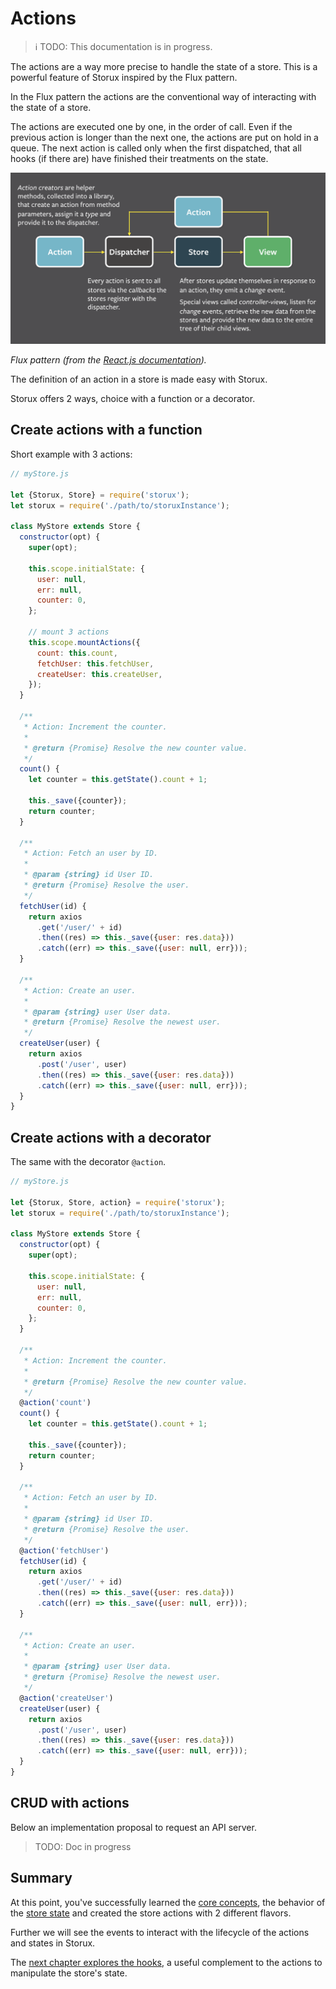 # Actions

> ℹ️ TODO: This documentation is in progress.

The actions are a way more precise to handle the state of a store. This is a powerful feature of Storux inspired by the Flux pattern.

In the Flux pattern the actions are the conventional way of interacting with the state of a store.

The actions are executed one by one, in the order of call. Even if the previous action is longer than the next one, the actions are put on hold in a queue. The next action is called only when the first dispatched, that all hooks (if there are) have finished their treatments on the state.

![Flux Pattern](assets/img/flux-simple-f8-diagram-explained-1300w.png)

_Flux pattern (from the [React.js documentation](https://facebook.github.io/flux/docs/in-depth-overview/))._

The definition of an action in a store is made easy with Storux.

Storux offers 2 ways, choice with a function or a decorator.

## Create actions with a function

Short example with 3 actions:

```js
// myStore.js

let {Storux, Store} = require('storux');
let storux = require('./path/to/storuxInstance');

class MyStore extends Store {
  constructor(opt) {
    super(opt);

    this.scope.initialState: {
      user: null,
      err: null,
      counter: 0,
    };

    // mount 3 actions
    this.scope.mountActions({
      count: this.count,
      fetchUser: this.fetchUser,
      createUser: this.createUser,
    });
  }

  /**
   * Action: Increment the counter.
   *
   * @return {Promise} Resolve the new counter value.
   */
  count() {
    let counter = this.getState().count + 1;

    this._save({counter});
    return counter;
  }

  /**
   * Action: Fetch an user by ID.
   *
   * @param {string} id User ID.
   * @return {Promise} Resolve the user.
   */
  fetchUser(id) {
    return axios
      .get('/user/' + id)
      .then((res) => this._save({user: res.data}))
      .catch((err) => this._save({user: null, err}));
  }

  /**
   * Action: Create an user.
   *
   * @param {string} user User data.
   * @return {Promise} Resolve the newest user.
   */
  createUser(user) {
    return axios
      .post('/user', user)
      .then((res) => this._save({user: res.data}))
      .catch((err) => this._save({user: null, err}));
  }
}
```

## Create actions with a decorator

The same with the decorator `@action`.

```js
// myStore.js

let {Storux, Store, action} = require('storux');
let storux = require('./path/to/storuxInstance');

class MyStore extends Store {
  constructor(opt) {
    super(opt);

    this.scope.initialState: {
      user: null,
      err: null,
      counter: 0,
    };
  }

  /**
   * Action: Increment the counter.
   *
   * @return {Promise} Resolve the new counter value.
   */
  @action('count')
  count() {
    let counter = this.getState().count + 1;

    this._save({counter});
    return counter;
  }

  /**
   * Action: Fetch an user by ID.
   *
   * @param {string} id User ID.
   * @return {Promise} Resolve the user.
   */
  @action('fetchUser')
  fetchUser(id) {
    return axios
      .get('/user/' + id)
      .then((res) => this._save({user: res.data}))
      .catch((err) => this._save({user: null, err}));
  }

  /**
   * Action: Create an user.
   *
   * @param {string} user User data.
   * @return {Promise} Resolve the newest user.
   */
  @action('createUser')
  createUser(user) {
    return axios
      .post('/user', user)
      .then((res) => this._save({user: res.data}))
      .catch((err) => this._save({user: null, err}));
  }
}
```

## CRUD with actions

Below an implementation proposal to request an API server.

> TODO: Doc in progress

## Summary

At this point, you've successfully learned the [core concepts](core-concepts.md), the behavior of the [store state](state.md) and created the store actions with 2 different flavors.

Further we will see the events to interact with the lifecycle of the actions and states in Storux.

The [next chapter explores the hooks](hooks.md), a useful complement to the actions to manipulate the store's state.
